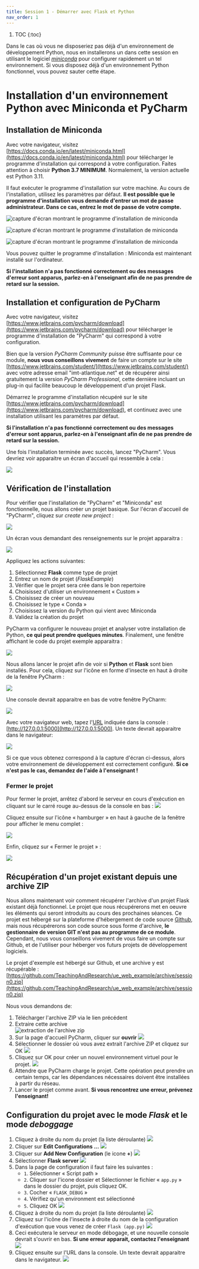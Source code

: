 ```yaml
---
title: Session 1 - Démarrer avec Flask et Python
nav_order: 1
---
```


1. TOC
{:toc}


Dans le cas où vous ne disposeriez pas déjà d'un environnement de
développement Python, nous en installerons un dans cette session en utilisant le logiciel
[*miniconda*](https://docs.conda.io/en/latest/miniconda.html) pour
configurer rapidement un tel environnement. Si vous disposez déjà d'un
environnement Python fonctionnel, vous pouvez sauter cette étape.


# Installation d'un environnement Python avec Miniconda et PyCharm

## Installation de Miniconda

Avec votre navigateur, visitez [https://docs.conda.io/en/latest/miniconda.html](https://docs.conda.io/en/latest/miniconda.html) pour télécharger le programme d'installation qui correspond à votre configuration. Faites attention à choisir __Python 3.7 MINIMUM__. Normalement, la version actuelle est Python 3.11.

Il faut exécuter le programme d'installation sur votre machine. Au cours de l'installation, utilisez les paramètres par défaut. **Il est possible que le programme d'installation vous demande d'entrer un mot de passe administrateur. Dans ce cas, entrez le mot de passe de votre compte.**

![capture d'écran montrant le programme d'installation de miniconda](assets/img/session1/miniconda_install_01.png)

![capture d'écran montrant le programme d'installation de miniconda](assets/img/session1/miniconda_install_02.png)

![capture d'écran montrant le programme d'installation de miniconda](assets/img/session1/miniconda_install_03.png)

Vous pouvez quitter le programme d'installation : Miniconda est maintenant installé sur l'ordinateur.

**Si l'installation n'a pas fonctionné correctement ou des messages d'erreur sont apparus, parlez-en à l'enseignant afin de ne pas prendre de retard sur la session.**

## Installation et configuration de PyCharm

Avec votre navigateur, visitez [https://www.jetbrains.com/pycharm/download](https://www.jetbrains.com/pycharm/download) pour télécharger le programme d'installation de "PyCharm" qui correspond à votre configuration.

Bien que la version *PyCharm Community* puisse être suffisante pour ce module, **nous vous conseillons vivement** de faire un compte sur le site [https://www.jetbrains.com/student/](https://www.jetbrains.com/student/) avec votre adresse email "imt-atlantique.net" et de récupérer ainsi gratuitement la version *PyCharm Professional*, cette dernière incluant un plug-in qui facilite beaucoup le développement d'un projet Flask.

Démarrez le programme d'installation récupéré sur le site [https://www.jetbrains.com/pycharm/download](https://www.jetbrains.com/pycharm/download), et continuez avec une installation utilisant les paramètres par défaut.

**Si l'installation n'a pas fonctionné correctement ou des messages d'erreur sont apparus, parlez-en à l'enseignant afin de ne pas prendre de retard sur la session.**

Une fois l'installation terminée avec succès, lancez "PyCharm". Vous devriez voir apparaitre un écran d'accueil qui ressemble à cela :

![](assets/img/session1/default_project_01.png)

## Vérification de l'installation

Pour vérifier que l'installation de "PyCharm" et "Miniconda" est fonctionnelle, nous allons créer un projet basique. Sur l'écran d'accueil de "PyCharm", cliquez sur *create new project* :

![](assets/img/session1/default_project_02.png)

Un écran vous demandant des renseignements sur le projet apparaitra :

![](assets/img/session1/default_project_03a-numbered.png)

Appliquez les actions suivantes:

1. Sélectionnez **Flask** comme type de projet
2. Entrez un nom de projet (*FlaskExample*)
3. Vérifier que le projet sera crée dans le bon repertoire
4. Choisissez d'utiliser un environnement « Custom »
5. Choisissez de créer un nouveau
6. Choisissez le type « Conda »
7. Choisissez la version du Python qui vient avec Miniconda
8. Validez la création du projet

PyCharm va configurer le nouveau projet et analyser votre installation de Python, **ce qui peut prendre quelques minutes**. 
Finalement, une fenêtre affichant le code du projet exemple apparaitra :

![](assets/img/session1/default_project_04.png)

Nous allons lancer le projet afin de voir si **Python** et **Flask** sont bien installés. Pour cela, cliquez sur l'icône en forme d'insecte en haut à droite de la fenêtre PyCharm :

![](assets/img/session1/default_project_05.png)

Une console devrait apparaitre en bas de votre fenêtre PyCharm:

![](assets/img/session1/default_project_06.png)


Avec votre navigateur web, tapez l'[URL](https://fr.wikipedia.org/wiki/Uniform_Resource_Locator) indiquée dans la console : [http://127.0.0.1:5000](http://127.0.0.1:5000). Un texte devrait apparaitre dans le navigateur:

![](assets/img/session1/default_project_07.png)

Si ce que vous obtenez correspond à la capture d'écran ci-dessus, alors votre environnement de développement est correctement configuré. 
**Si ce n'est pas le cas, demandez de l'aide à l'enseignant !**

### Fermer le projet
Pour fermer le projet, arrêtez d'abord le serveur en cours d'exécution en cliquant sur le carré rouge au-dessus de la console en bas :
![](assets/img/session1/default_project_08.png)

Cliquez ensuite sur l'icône « hamburger » en haut à gauche de la fenêtre pour afficher le menu complet :

![](assets/img/session1/default_project_09.png)

Enfin, cliquez sur « Fermer le projet » :

![](assets/img/session1/default_project_10.png)


## Récupération d'un projet existant depuis une archive ZIP

Nous allons maintenant voir comment récupérer l'archive d'un projet Flask existant déjà fonctionnel. 
Le projet que nous récupérerons met en oeuvre les éléments qui seront introduits au cours des prochaines séances. 
Ce projet est hébergé sur la plateforme d'hébergement de code source [Github](https://github.com), mais nous récupérerons son code source sous forme d'archive, **le gestionnaire de version GIT n'est pas au programme de ce module**. 
Cependant, nous vous conseillons vivement de vous faire un compte sur Github, et de l'utiliser pour héberger vos futurs projets de développement logiciels.

Le projet d'exemple est hébergé sur Github, et une archive y est récupérable :
[https://github.com/TeachingAndResearch/ue_web_example/archive/session0.zip](https://github.com/TeachingAndResearch/ue_web_example/archive/session0.zip)

Nous vous demandons de:
1. Télécharger l'archive ZIP via le lien précédent
2. Extraire cette archive\
![extraction de l'archive zip](assets/img/session1/zip_project_00.png)
3. Sur la page d'accueil PyCharm, cliquer sur **ouvrir**
![](assets/img/session1/zip_project_01.png)
4. Sélectionner le dossier où vous avez extrait l'archive ZIP et cliquez sur OK
![](assets/img/session1/zip_project_02.png)
5. Cliquez sur OK pour créer un nouvel environnement virtuel pour le projet.
![](assets/img/session1/zip_project_03.png)
6. Attendre que PyCharm charge le projet. Cette opération peut prendre un certain temps, car les dépendances nécessaires doivent être installées à partir du réseau.
7. Lancer le projet comme avant. **Si vous rencontrez une erreur, prévenez l'enseignant!**

## Configuration du projet avec le mode _Flask_ et le mode _deboggage_

1. Cliquez à droite du nom du projet (la liste déroulante)
![](assets/img/session1/flask_debug_01.png)
2. Cliquer sur **Edit Configurations ...**
![](assets/img/session1/flask_debug_02.png)
3. Cliquer sur **Add New Configuration** (le icone **+**)
![](assets/img/session1/flask_debug_03.png)
4. Sélectionner **Flask server**
![](assets/img/session1/flask_debug_04.png)
5. Dans la page de configuration il faut faire les suivantes :
   - `1`. Sélectionner « Script path » 
   - `2`. Cliquer sur l'icone dossier et Sélectionner le fichier « `app.py` » dans le dossier du projet, puis cliquez OK.
   - `3`. Cocher « `FLASK_DEBUG` »
   - `4`. Vérifiez qu'un environment est sélectionné
   - `5`. Cliquez OK
![](assets/img/session1/flask_debug_10-numbered.png)
6. Cliquez à droite du nom du projet (la liste déroulante)
![](assets/img/session1/flask_debug_11.png)
7. Cliquez sur l'icône de l'insecte à droite du nom de la configuration d'exécution que vous venez de créer `Flask (app.py)`
![](assets/img/session1/flask_debug_12.png)
8. Ceci exécutera le serveur en mode débogage, et une nouvelle console devrait s'ouvrir en bas. **Si une erreur apparait, contactez l'enseignant**
![](assets/img/session1/flask_debug_13.png)
9. Cliquez ensuite sur l'URL dans la console. Un texte devrait apparaitre dans le navigateur.
![](assets/img/session1/flask_debug_14.png)
